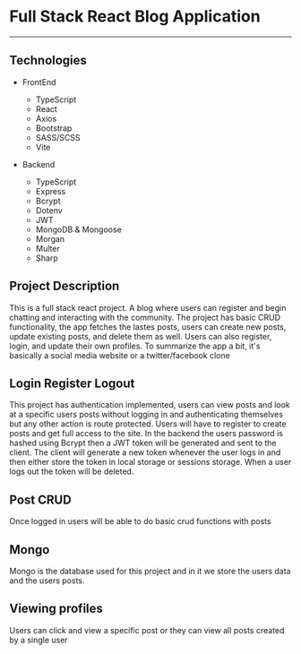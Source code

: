 # Full Stack React Blog Application

---

## Technologies

- FrontEnd

  - TypeScript
  - React
  - Axios
  - Bootstrap
  - SASS/SCSS
  - Vite

- Backend

  - TypeScript
  - Express
  - Bcrypt
  - Dotenv
  - JWT
  - MongoDB & Mongoose
  - Morgan
  - Multer
  - Sharp

## Project Description

This is a full stack react project. A blog where users can register and begin chatting and interacting with the community. The project has basic CRUD functionality, the app fetches the lastes posts, users can create new posts, update existing posts, and delete them as well. Users can also register, login, and update their own profiles. To summarize the app a bit, it's basically a social media website or a twitter/facebook clone

## Login Register Logout

This project has authentication implemented, users can view posts and look at a specific users posts without logging in and authenticating themselves but any other action is route protected. Users will have to register to create posts and get full access to the site. In the backend the users password is hashed using Bcrypt then a JWT token will be generated and sent to the client. The client will generate a new token whenever the user logs in and then either store the token in local storage or sessions storage. When a user logs out the token will be deleted.

## Post CRUD

Once logged in users will be able to do basic crud functions with posts

## Mongo

Mongo is the database used for this project and in it we store the users data and the users posts.

## Viewing profiles

Users can click and view a specific post or they can view all posts created by a single user
